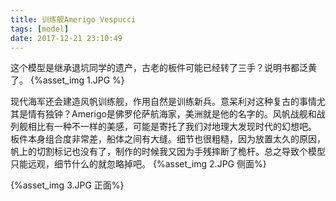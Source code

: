 ```yaml
---
title: 训练舰Amerigo Vespucci
tags: [model]
date: 2017-12-21 23:10:49
---
```


这个模型是继承退坑同学的遗产，古老的板件可能已经转了三手？说明书都泛黄了。
{%asset_img 1.JPG %}
<!-- more -->
现代海军还会建造风帆训练舰，作用自然是训练新兵。意呆利对这种复古的事情尤其是情有独钟？Amerigo是佛罗伦萨航海家，美洲就是他的名字的。风帆战舰和战列舰相比有一种不一样的美感，可能是寄托了我们对地理大发现时代的幻想吧。
板件本身组合度非常差，船体之间有大缝。细节也很粗糙，因为放置太久的原因，帆上的切割标记也没有了，制作的时候我又因为手残摔断了桅杆。总之导致个模型只能远观，细节什么的就忽略掉吧。
{%asset_img 2.JPG 侧面%}

{%asset_img 3.JPG 正面%}


